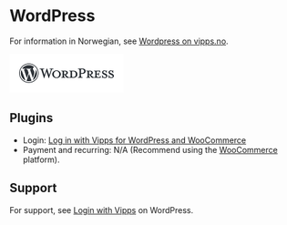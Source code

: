 <!-- START_METADATA
---
title: WordPress plugin platform
sidebar_label: WordPress
hide_table_of_contents: true
pagination_next: null
pagination_prev: null
---
END_METADATA -->

# WordPress

For information in Norwegian, see [Wordpress on vipps.no](https://www.vipps.no/produkter-og-tjenester/bedrift/ta-betalt-paa-nett/ta-betalt-paa-nett/woocommerce/).

![Wordpress logo](images/wordpress.png)

## Plugins

* Login: [Log in with Vipps for WordPress and WooCommerce](https://github.com/vippsas/vipps-login-wordpress)
* Payment and recurring: N/A (Recommend using the [WooCommerce](woocommerce.md) platform).

## Support

For support, see [Login with Vipps](https://wordpress.org/support/plugin/login-with-vipps/) on WordPress.
